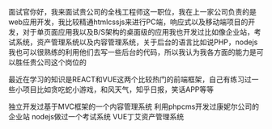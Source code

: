 面试官你好，我来面试贵公司的全栈工程师这一职位，我在上一家公司负责的是web应用开发，我比较精通htmlcssjs来进行PC端，响应式以及移动端项目的开发，对于单页面应用我以及B/S架构的桌面级的应用我也开发过比如像企业站，考试系统，资产管理系统以及内容管理系统，关于后台的语言比如说PHP，nodejs我也可以很熟练的利用他们去写一些后台的代码，所以我认为我各方面的能力是可以胜任贵公司这个岗位的

最近在学习的知识是REACT和VUE这两个比较热门的前端框架，自己有练习过一些小项目比如贪吃蛇小游戏，和风天气，知乎日报，笑话APP等等

独立开发过基于MVC框架的一个内容管理系统
利用phpcms开发过康妮尔公司的企业站
nodejs做过一个考试系统
VUE丁艾资产管理系统